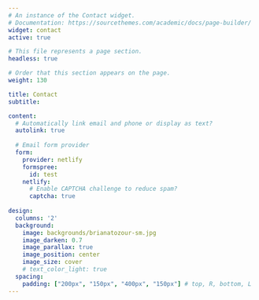 ```yaml
---
# An instance of the Contact widget.
# Documentation: https://sourcethemes.com/academic/docs/page-builder/
widget: contact
active: true

# This file represents a page section.
headless: true

# Order that this section appears on the page.
weight: 130

title: Contact
subtitle:

content:
  # Automatically link email and phone or display as text?
  autolink: true
  
  # Email form provider
  form: 
    provider: netlify
    formspree:
      id: test
    netlify:
      # Enable CAPTCHA challenge to reduce spam?
      captcha: true
  
design:
  columns: '2'
  background:
    image: backgrounds/brianatozour-sm.jpg
    image_darken: 0.7
    image_parallax: true
    image_position: center
    image_size: cover
    # text_color_light: true
  spacing:
    padding: ["200px", "150px", "400px", "150px"] # top, R, bottom, L
---
```


